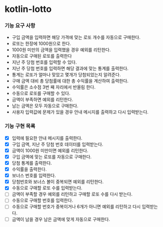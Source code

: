 # kotlin-lotto

### 기능 요구 사항
- 구입 금액을 입력하면 해당 가격에 맞는 로또 개수를 자동으로 구매한다.
- 로또는 한장에 1000원으로 한다.
- 1000원 미만의 금액을 입력했을 경우 예외를 리턴한다.
- 자동으로 구매된 로또를 출력한다
- 지난 주 당첨 번호를 입력할 수 있다.
- 지난 주 당첨 번호를 입력하면 해당 결과에 맞는 통계를 출력한다.
- 통계는 로또가 얼마나 맞았고 몇개가 당첨되었는지 알려준다.
- 구매 금액 대비 총 당첨률에 대한 총 수익률을 계산하여 출력한다.
- 수익률은 소수점 3번 째 자리에서 반올림 한다.
- 수동으로 로또를 구매할 수 있다.
- 금액이 부족하면 예외를 리턴한다.
- 남는 금액은 모두 자동으로 구매한다.
- 사용자 입력값에 문제가 있을 경우 안내 메시지를 출력하고 다시 입력받는다.


### 기능 구현 목록
- [x] 입력에 필요한 안내 메시지를 출력한다.
- [x] 구입 금액, 지난 주 당첨 번호 데이터를 입력받는다.
- [x] 금액이 1000원 미만이면 예외를 리턴한다.
- [x] 구입 금액에 맞는 로또를 자동으로 구매한다.
- [x] 당첨 통계를 출력한다.
- [x] 수익률을 출력한다.
- [x] 보너스 번호를 입력한다.
- [x] 당첨번호와 보너스 볼이 중복되면 예외를 리턴한다.
- [x] 수동으로 구매할 로또 수를 입력받는다.
- [ ] 금액이 부족할 경우 예외를 리턴하고 구매할 로또 수를 다시 받는다.
- [ ] 수동으로 구매할 번호를 입력한다.
- [ ] 수동으로 구매할 번호가 중복이거나 6개가 아니면 예외를 리턴하고 다시 입력받는다.
- [ ] 금액이 남을 경우 남은 금액에 맞게 자동으로 구매한다.